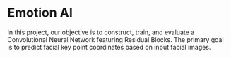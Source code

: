 
# Emotion AI

In this project, our objective is to construct, train, and evaluate a Convolutional Neural Network featuring Residual Blocks. The primary goal is to predict facial key point coordinates based on input facial images.
